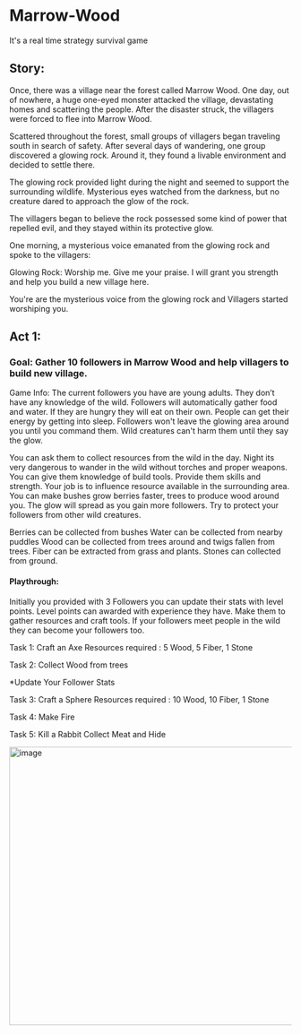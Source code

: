 # Marrow-Wood
It's a real time strategy survival game


## Story:
Once, there was a village near the forest called Marrow Wood. One day, out of nowhere, a huge one-eyed monster attacked the village, devastating homes and scattering the people. After the disaster struck, the villagers were forced to flee into Marrow Wood.

Scattered throughout the forest, small groups of villagers began traveling south in search of safety. After several days of wandering, one group discovered a glowing rock. Around it, they found a livable environment and decided to settle there.

The glowing rock provided light during the night and seemed to support the surrounding wildlife. Mysterious eyes watched from the darkness, but no creature dared to approach the glow of the rock.

The villagers began to believe the rock possessed some kind of power that repelled evil, and they stayed within its protective glow.

One morning, a mysterious voice emanated from the glowing rock and spoke to the villagers:

Glowing Rock: Worship me. Give me your praise. I will grant you strength and help you build a new village here.

You're are the mysterious voice from the glowing rock and Villagers started worshiping you.

## Act 1:

### Goal: Gather 10 followers in Marrow Wood and help villagers to build new village.


Game Info: 
The current followers you have are young adults. They don’t have any knowledge of the wild.
Followers will automatically gather food and water. If they are hungry they will eat on their own.
People can get their energy by getting into sleep.
Followers won't leave the glowing area around you until you command them.
Wild creatures can't harm them until they say the glow.

You can ask them to collect resources from the wild in the day. Night its very dangerous to wander in the wild without torches and proper weapons.
You can give them knowledge of build tools. Provide them skills and strength.
Your job is to influence resource available in the surrounding area. You can make bushes grow berries faster, trees to produce wood around you.
The glow will spread as you gain more followers. Try to protect your followers from other wild creatures.

Berries can be collected from bushes
Water can be collected from nearby puddles
Wood can be collected from trees around and twigs fallen from trees.
Fiber can be extracted from grass and plants.
Stones can collected from ground.

#### Playthrough:
Initially you provided with 3 Followers you can update their stats with level points.
Level points can awarded with experience they have.  Make them to gather resources and craft tools. If your followers meet people in the wild they can become your followers too.

Task 1: Craft an Axe
Resources required : 5 Wood, 5 Fiber, 1 Stone 

Task 2: Collect Wood from trees

*Update Your Follower Stats

Task 3: Craft a Sphere
Resources required : 10 Wood, 10 Fiber, 1 Stone 

Task 4: Make Fire

Task 5: Kill a Rabbit 
Collect Meat and Hide

<img width="1162" height="497" alt="image" src="https://github.com/user-attachments/assets/68ba9318-6be6-427c-8fb3-47e6e32dbf50" />


